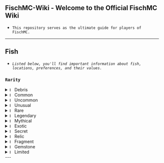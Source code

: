 ## FischMC-Wiki - Welcome to the Official FischMC Wiki
- `This repository serves as the ultimate guide for players of FischMC.`
---

## Fish
- *`Listed below, you'll find important information about fish, locations, preferences, and their values.`*

### **`Rarity`**
<details>
  <summary>
    <img src="https://cdn.discordapp.com/attachments/1314713861080875093/1332564288367362058/fish_raw.png?ex=6795b6b4&is=67946534&hm=dd277c8d846cccdcbd231fb1094d7b7076201f2083303b07d08b364055d81f6a&" alt="Image" width="12"> Debris
  </summary>
  <div style="overflow-x: auto;">

| **Name**          | **Use**           | Time    |
|-------------------|-------------------|---------|
| Rock              | Trade for raw materials. Raw materials can be used to craft player or boat armor. | None    |
| Moss              | Trade for some basic bait. | None    |
| Old Bone          | Trade for some basic bait. | None    |
| Rusty nail        | Combined with **Scrap Wire** to improve boat durability | None    |
| Scrap Wire        | Combined with **Rusty Nail** to improve boat durability | None    |
| Rotten Wood       | Combine with a **Tattered Net** & **Broken Rope** to make a fishing net. Used to catch ocean crates. | None    |
| Broken Rope       | Combine with a **Tattered Net** & **Rotten Wood** to make a fishing net. Used to catch ocean crates. | Night    |
| Tattered Net      | Combine with a **Rotten Wood** & **Broken Rope** to make a fishing net. Used to catch ocean crates. | Night    |
| Bent Spoon        | Can be reycled through a trash can at spawn. | Day    |
| Plastic Bottle    | Can be reycled through a trash can at spawn. | Day    |

  </div>
</details>
<details>
  <summary>
    <img src="https://cdn.discordapp.com/attachments/1314713861080875093/1332564287717249135/fish_raw_1.png?ex=6795b6b4&is=67946534&hm=c0719b5729ad0e99bee1d7affece69adf49a7fcf0a19dcc8bf48c209cee283c4&" alt="Image" width="12"> Common
  </summary>
  <div style="overflow-x: auto;">

| **Fish**          | Weather | Time | Season | **Bait**      | Location          |
|-------------------|---------|------|--------|---------------|-------------------|
| Name              | None    | None | None   | blank         | blank             |

  </div>
</details>
<details>
  <summary>
    <img src="https://cdn.discordapp.com/attachments/1314713861080875093/1332564288014913546/fish_raw_2.png?ex=6795b6b4&is=67946534&hm=195546a72f17f0730cf42dd0b522b54183c0de7175aee331a0f891a285c29e9f&" alt="Image" width="12"> Uncommon
  </summary>
  <div style="overflow-x: auto;">

| **Fish**          | Weather | Time | Season | **Bait**      | Location          |
|-------------------|---------|------|--------|---------------|-------------------|
| Name              | None    | None | None   | blank         | blank             |

  </div>
</details>
<details>
  <summary>
    <img src="https://cdn.discordapp.com/attachments/1314713861080875093/1332560873633615913/Untitled_9.png?ex=6795b386&is=67946206&hm=46453d6cb29507504d19b78e425c7acd770ea005481ed5c95fd06e29bdceb7f4&" alt="Image" width="12"> Unusual
  </summary>
  <div style="overflow-x: auto;">

| **Fish**          | Weather | Time | Season | **Bait**      | Location          |
|-------------------|---------|------|--------|---------------|-------------------|
| Name              | None    | None | None   | blank         | blank             |

  </div>
</details>
<details>
  <summary>
    <img src="https://cdn.discordapp.com/attachments/1314713861080875093/1332560873826291792/Untitled_10.png?ex=6795b386&is=67946206&hm=851b8f9e1629f3dee8864dbb5cb173298df1553859de16bf1d3269e5b6ca20c9&" alt="Image" width="12"> Rare
  </summary>
  <div style="overflow-x: auto;">

| **Fish**          | Weather | Time | Season | **Bait**      | Location          |
|-------------------|---------|------|--------|---------------|-------------------|
| Name              | None    | None | None   | blank         | blank             |

  </div>
</details>
<details>
  <summary>
    <img src="https://cdn.discordapp.com/attachments/1314713861080875093/1332560873826291792/Untitled_10.png?ex=6795b386&is=67946206&hm=851b8f9e1629f3dee8864dbb5cb173298df1553859de16bf1d3269e5b6ca20c9&" alt="Image" width="12"> Legendary
  </summary>
  <div style="overflow-x: auto;">

| **Fish**          | Weather | Time | Season | **Bait**      | Location          |
|-------------------|---------|------|--------|---------------|-------------------|
| Name              | None    | None | None   | blank         | blank             |

  </div>
</details>
<details>
  <summary>
    <img src="https://cdn.discordapp.com/attachments/1314713861080875093/1332560873826291792/Untitled_10.png?ex=6795b386&is=67946206&hm=851b8f9e1629f3dee8864dbb5cb173298df1553859de16bf1d3269e5b6ca20c9&" alt="Image" width="12"> Mythical
  </summary>
  <div style="overflow-x: auto;">

| **Fish**          | Weather | Time | Season | **Bait**      | Location          |
|-------------------|---------|------|--------|---------------|-------------------|
| Name              | None    | None | None   | blank         | blank             |

  </div>
</details>
<details>
  <summary>
    <img src="https://cdn.discordapp.com/attachments/1314713861080875093/1332560873826291792/Untitled_10.png?ex=6795b386&is=67946206&hm=851b8f9e1629f3dee8864dbb5cb173298df1553859de16bf1d3269e5b6ca20c9&" alt="Image" width="12"> Exotic
  </summary>
  <div style="overflow-x: auto;">

| **Fish**          | Weather | Time | Season | **Bait**      | Location          |
|-------------------|---------|------|--------|---------------|-------------------|
| Name              | None    | None | None   | blank         | blank             |

  </div>
</details>
<details>
  <summary>
    <img src="https://cdn.discordapp.com/attachments/1314713861080875093/1332560873826291792/Untitled_10.png?ex=6795b386&is=67946206&hm=851b8f9e1629f3dee8864dbb5cb173298df1553859de16bf1d3269e5b6ca20c9&" alt="Image" width="12"> Secret
  </summary>
  <div style="overflow-x: auto;">

| **Fish**          | Weather | Time | Season | **Bait**      | Location          |
|-------------------|---------|------|--------|---------------|-------------------|
| Name              | None    | None | None   | blank         | blank             |

  </div>
</details>
<details>
  <summary>
    <img src="https://cdn.discordapp.com/attachments/1314713861080875093/1332560873826291792/Untitled_10.png?ex=6795b386&is=67946206&hm=851b8f9e1629f3dee8864dbb5cb173298df1553859de16bf1d3269e5b6ca20c9&" alt="Image" width="12"> Relic
  </summary>
  <div style="overflow-x: auto;">

| **Fish**          | Weather | Time | Season | **Bait**      | Location          |
|-------------------|---------|------|--------|---------------|-------------------|
| Name              | None    | None | None   | blank         | blank             |

  </div>
</details>
<details>
  <summary>
    <img src="https://cdn.discordapp.com/attachments/1314713861080875093/1332560873826291792/Untitled_10.png?ex=6795b386&is=67946206&hm=851b8f9e1629f3dee8864dbb5cb173298df1553859de16bf1d3269e5b6ca20c9&" alt="Image" width="12"> Fragment
  </summary>
  <div style="overflow-x: auto;">

| **Fish**          | Weather | Time | Season | **Bait**      | Location          |
|-------------------|---------|------|--------|---------------|-------------------|
| Name              | None    | None | None   | blank         | blank             |

  </div>
</details>
<details>
  <summary>
    <img src="https://cdn.discordapp.com/attachments/1314713861080875093/1332560873826291792/Untitled_10.png?ex=6795b386&is=67946206&hm=851b8f9e1629f3dee8864dbb5cb173298df1553859de16bf1d3269e5b6ca20c9&" alt="Image" width="12"> Gemstone
  </summary>
  <div style="overflow-x: auto;">

| **Fish**          | Weather | Time | Season | **Bait**      | Location          |
|-------------------|---------|------|--------|---------------|-------------------|
| Name              | None    | None | None   | blank         | blank             |

  </div>
</details>
<details>
  <summary>
    <img src="https://cdn.discordapp.com/attachments/1314713861080875093/1332560873826291792/Untitled_10.png?ex=6795b386&is=67946206&hm=851b8f9e1629f3dee8864dbb5cb173298df1553859de16bf1d3269e5b6ca20c9&" alt="Image" width="12"> Limited
  </summary>
  <div style="overflow-x: auto;">

| **Fish**          | Weather | Time | Season | **Bait**      | Location          |
|-------------------|---------|------|--------|---------------|-------------------|
| Name              | None    | None | None   | blank         | blank             |

  </div>
</details>
---